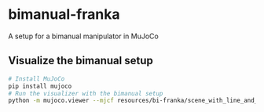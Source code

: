 # bimanual-franka
A setup for a bimanual manipulator in MuJoCo

## Visualize the bimanual setup

```bash
# Install MuJoCo
pip install mujoco
# Run the visualizer with the bimanual setup
python -m mujoco.viewer --mjcf resources/bi-franka/scene_with_line_and_2_cubes.xml   

```
